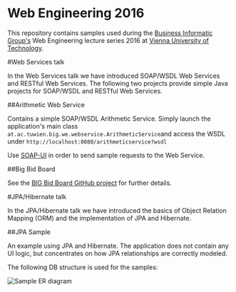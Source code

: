 # Web Engineering 2016

This repository contains samples used during the [Business Informatic Group's](http://www.big.tuwien.ac.at) Web Engineering lecture series 2016 at [Vienna University of Technology](http://www.tuwien.ac.at).

#Web Services talk

In the Web Services talk we have introduced SOAP/WSDL Web Services and RESTful Web Services. The following two projects provide simple Java projects for SOAP/WSDL and RESTful Web Services.

##Arithmetic Web Service

Contains a simple SOAP/WSDL Arithmetic Service. Simply launch the application's main class `at.ac.tuwien.big.we.webservice.ArithmeticService`and access the WSDL under `http://localhost:8080/arithmeticservice?wsdl`

Use [SOAP-UI](http://www.soapui.org) in order to send sample requests to the Web Service.

##Big Bid Board

See the [BIG Bid Board GitHub project](https://github.com/pliegl/we16-bid-board) for further details.


#JPA/Hibernate talk

In the JPA/Hibernate talk we have introduced the basics of Object Relation Mapping (ORM) and the implementation of JPA and Hibernate.

##JPA Sample

An example using JPA and Hibernate. The application does not contain any UI logic, but concentrates on how JPA relationships are correctly modeled.

The following DB structure is used for the samples:

![Sample ER diagram](https://github.com/pliegl/we2014/blob/master/img/Sample_ER_Diagram.jpg?raw=true "Sample ER diagram")
